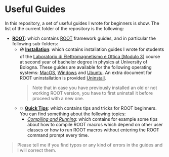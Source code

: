 # Useful Guides
In this repository, a set of useful guides I wrote for beginners is show. The list of the current folder of the repository is the following:
- [**ROOT**](https://github.com/JustWhit3/useful-guides/tree/main/ROOT): which contains [ROOT](https://github.com/root-project/root) framework guides, and in particular the following sub-folders:
  * 💿 [**Installation**](https://github.com/JustWhit3/useful-guides/tree/main/ROOT/Installation): which contains installation guides I wrote for students of the [Laboratorio di Elettromagnetismo e Ottica [Modulo 3]](https://www.unibo.it/it/didattica/insegnamenti/insegnamento/2021/434322) course at second year of bachelor degree in physics at University of Bologna. These guides are available for the following operating systems: [MacOS](https://github.com/JustWhit3/useful-guides/blob/main/ROOT/Installation/MacOS.md), [Windows](https://github.com/JustWhit3/useful-guides/blob/main/ROOT/Installation/Windows.md) and [Ubuntu](https://github.com/JustWhit3/useful-guides/blob/main/ROOT/Installation/Ubuntu.md). An extra document for ROOT uninstallation is provided [Uninstall](https://github.com/JustWhit3/useful-guides/blob/main/ROOT/Installation/Uninstall.md).
       > Note that in case you have previously installed an old or not working ROOT version, you have to first uninstall it before proceed with a new one.
  * 💥 [**Quick Tips**](https://github.com/JustWhit3/useful-guides/tree/main/ROOT/Quick%20Tips): which contains tips and tricks for ROOT beginners. You can find something about the following topics:
    - [*Compiling and Running*](https://github.com/JustWhit3/useful-guides/blob/main/ROOT/Quick%20Tips/Compilation%20and%20Running.md): which contains for example some tips about how to compile ROOT macros which depend on other user classes or how to run ROOT macros without entering the ROOT command prompt every time.
> Please tell me if you find typos or any kind of errors in the guides and I will correct them.
